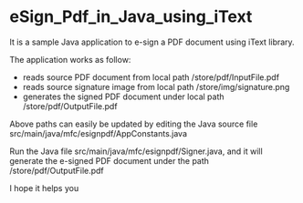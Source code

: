 # eSign_Pdf_in_Java_using_iText
It is a sample Java application to e-sign a PDF document using iText library.

The application works as follow:
- reads source PDF document from local path /store/pdf/InputFile.pdf
- reads source signature image from local path /store/img/signature.png
- generates the signed PDF document under local path /store/pdf/OutputFile.pdf

Above paths can easily be updated by editing the Java source file src/main/java/mfc/esignpdf/AppConstants.java

Run the Java file src/main/java/mfc/esignpdf/Signer.java, and it will generate the e-signed PDF document under the path /store/pdf/OutputFile.pdf

I hope it helps you

